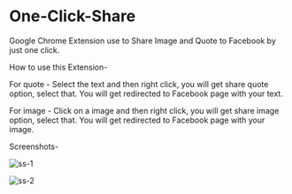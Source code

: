 # One-Click-Share
Google Chrome Extension use to Share Image and Quote to Facebook by just one click.

How to use this Extension-

For quote - Select the text and then right click, you will get share quote option, select that. You will get redirected to Facebook page with your text.

For image - Click on a image and then right click, you will get share image option, select that. You will get redirected to Facebook page with your image.

Screenshots-

![ss-1](https://user-images.githubusercontent.com/42926672/77845950-4c921600-71d0-11ea-94ab-6a3595a9835a.png)


![ss-2](https://user-images.githubusercontent.com/42926672/77845957-574cab00-71d0-11ea-888c-70453ae834b0.png)


